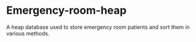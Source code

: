 # Emergency-room-heap
A heap database used to store emergency room patients and sort them in various methods. 
